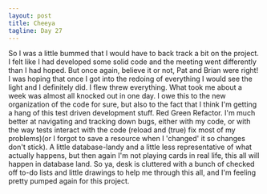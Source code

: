 ```yaml
---
layout: post
title: Cheeya
tagline: Day 27
---
```


So I was a little bummed that I would have to back track a bit on the project. I felt like I had developed some solid code and the meeting went differently than I had hoped. But once again, believe it or not, Pat and Brian were right! I was hoping that once I got into the redoing of everything I would see the light and I definitely did. I flew threw everything. What took me about a week was almost all knocked out in one day. I owe this to the new organization of the code for sure, but also to the fact that I think I'm getting a hang of this test driven development stuff. Red Green Refactor. I'm much better at navigating and tracking down bugs, either with my code, or with the way tests interact with the code (reload and (true) fix most of my problems)(or I forgot to save a resource when I 'changed' it so changes don't stick). A little database-landy and a little less representative of what actually happens, but then again I'm not playing cards in real life, this all will happen in database land. So ya, desk is cluttered with a bunch of checked off to-do lists and little drawings to help me through this all, and I'm feeling pretty pumped again for this project.